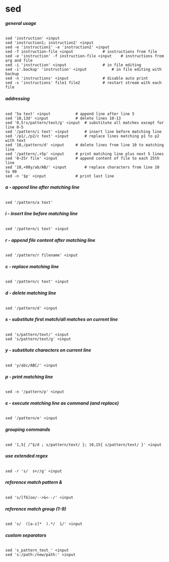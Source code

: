 # sed

###### __general usage__
`sed 'instruction' <input`  
`sed 'instruction1; instruction2' <input`  
`sed -e 'instruction1' -e 'instruction2' <input`  
`sed -f instruction-file <input				# instructions from file`  
`sed -e 'instruction' -f instruction-file <input	# instructions from arg and file`  
`sed -i 'instruction' <input				# in file editing`  
`sed -i'.backup' 'instruction' <input			# in file editing with backup`  
`sed -n	'instructions' <input 				# disable auto print`  
`sed -s 'instructions' file1 file2 			# restart stream with each file`

###### __addressing__
`sed '5a text' <input			# append line after line 5`  
`sed '10,13d' <input			# delete lines 10-13`  
`sed '0,5!s/pattern/text/g' <input	# substitute all matches except for line 0-5`  
`sed '/pattern/i text' <input		# insert line before matching line`  
`sed '/p1/,/p2/c text' <input		# replace lines matching p1 to p2 with text`  
`sed '10,/pattern/d' <input		# delete lines from line 10 to matching line`  
`sed '/pattern/,+5p' <input		# print matching line plus next 5 lines`  
`sed '0~25r file' <input		# append content of file to each 25th line`  
`sed '10,+80y/ab/AB/' <input 		# replace characters from line 10 to 90`  
`sed -n '$p' <input 			# print last line`

###### __a - append line after matching line__
`sed '/pattern/a text'`
                                                   
###### __i - insert line before matching line__
`sed '/pattern/i text' <input`

###### __r - append file content after matching line__
`sed '/pattern/r filename' <input`

###### __c - replace matching line__
`sed '/pattern/c text' <input`

###### __d - delete matching line__
`sed '/pattern/d' <input`

###### __s - substitute first match/all matches on current line__
`sed 's/pattern/text/' <input`  
`sed 's/pattern/text/g' <input`

###### __y - substitute characters on current line__
`sed 'y/abc/ABC/' <input`

###### __p - print matching line__
`sed -n '/pattern/p' <input`

###### __e - execute matching line as command (and replace)__
`sed '/pattern/e' <input`

###### __grouping commands__
`sed '1,5{ /^$/d ; s/pattern/text/ }; 10,15{ s/pattern/text/ }' <input`

###### __use extended regex__
`sed -r 's/  s+//g' <input`

###### __reference match pattern &__
`sed 's/[fb]oo/-->&<--/' <input`

###### __reference match group (1-9)__
`sed 's/  ([a-z]*  ).*/  1/' <input`

###### __custom separators__
`sed 's_pattern_text_' <input`  
`sed 's:/path:/new/path:' <input`
